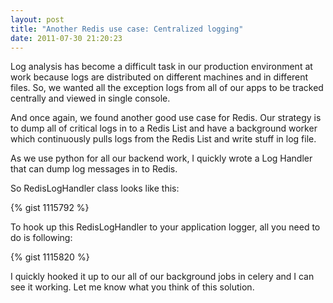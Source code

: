 ```yaml
---
layout: post
title: "Another Redis use case: Centralized logging"
date: 2011-07-30 21:20:23
---
```


Log analysis has become a difficult task in our production environment at work because logs are distributed on different machines and in different files. So, we wanted all the exception logs from all of our apps to be tracked centrally and viewed in single console. 

And once again, we found another good use case for Redis. Our strategy is to dump all of critical logs in to a Redis List and have a background worker which continuously pulls logs from the Redis List and write stuff in log file.

As we use python for all our backend work, I quickly wrote a Log Handler that can dump log messages in to Redis. 

So RedisLogHandler class looks like this:

{% gist 1115792 %}

To hook up this RedisLogHandler to your application logger, all you need to do is following:

{% gist 1115820 %}

I quickly hooked it up to our all of our background jobs in celery and I can see it working. Let me know what you think of this solution.